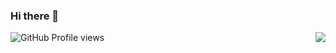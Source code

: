 ### Hi there 👋
<img align="right" src="https://github-readme-stats.vercel.app/api?username=zainhubb&show_icons=true&hide_border=true&icon_color=0366d6&text_color=24292e&bg_color=ffffff" />

![GitHub Profile views](https://komarev.com/ghpvc/?username=zainhubb&style=for-the-badge&color=brightgreen)
<!--
**zainhubb/zainhubb** is a ✨ _special_ ✨ repository because its `README.md` (this file) appears on your GitHub profile.

Here are some ideas to get you started:

- 🔭 I’m currently working on ...
- 🌱 I’m currently learning ...
- 👯 I’m looking to collaborate on ...
- 🤔 I’m looking for help with ...
- 💬 Ask me about ...
- 📫 How to reach me: ...
- 😄 Pronouns: ...
- ⚡ Fun fact: ...
-->
